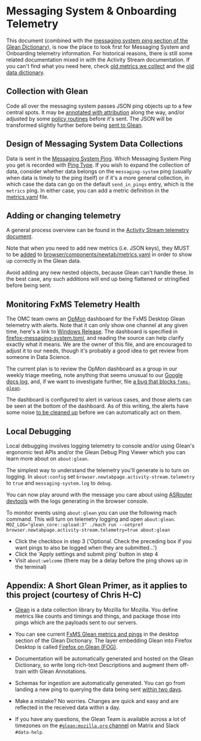# Messaging System & Onboarding Telemetry

This document (combined with the [messaging system ping section of the Glean Dictionary](https://dictionary.telemetry.mozilla.org/apps/firefox_desktop/pings/messaging-system)), is now the place to look first for Messaging System and Onboarding telemetry information. For historical reasons, there is still some related documentation mixed in with the Activity Stream documentation. If you can't find what you need here, check [old metrics we collect](/browser/components/newtab/docs/v2-system-addon/data_events.md) and the
[old data dictionary](/browser/components/newtab/docs/v2-system-addon/data_dictionary.md).

## Collection with Glean

Code all over the messaging system passes JSON ping objects up to a few
central spots. It may be [annotated with
attribution](https://searchfox.org/mozilla-central/search?q=symbol:AboutWelcomeTelemetry%23_maybeAttachAttribution&redirect=false)
along the way, and/or adjusted by some [policy
routines](https://searchfox.org/mozilla-central/search?q=symbol:TelemetryFeed%23createASRouterEvent&redirect=false)
before it's sent. The JSON will be transformed slightly further before being [sent to
Glean][submit-glean-for-glean].

## Design of Messaging System Data Collections

Data is sent in the
[Messaging System Ping](https://dictionary.telemetry.mozilla.org/apps/firefox_desktop/pings/messaging-system).
Which Messaging System Ping you get is recorded with
[Ping Type](https://dictionary.telemetry.mozilla.org/apps/firefox_desktop/metrics/messaging_system_ping_type).
If you wish to expand the collection of data,
consider whether data belongs on the `messaging-system` ping
(usually when data is timely to the ping itself)
or if it's a more general collection,
in which case the data can go on the default `send_in_pings` entry,
which is the `metrics` ping.
In either case, you can add a metric definition in the
[metrics.yaml][metrics-yaml]
file.

## Adding or changing telemetry

A general process overview can be found in the
[Activity Stream telemetry document](/browser/components/newtab/docs/v2-system-addon/telemetry.md).

Note that when you need to add new metrics (i.e. JSON keys),
they MUST to be
[added](https://mozilla.github.io/glean/book/user/metrics/adding-new-metrics.html) to
[browser/components/newtab/metrics.yaml][metrics-yaml]
in order to show up correctly in the Glean data.

Avoid adding any new nested objects, because Glean can't handle these. In the best case, any such additions will end up being flattened or stringified before being sent.

## Monitoring FxMS Telemetry Health

The OMC team owns an [OpMon](https://github.com/mozilla/opmon) dashboard for the FxMS Desktop Glean telemetry with
alerts. Note that it can only show one channel at any given time, here's a link
to [Windows
Release](https://mozilla.cloud.looker.com/dashboards/operational_monitoring::firefox_messaging_system?Percentile=50&Normalized+Channel=release&Normalized+Os=Windows).
The dashboard is specified in
[firefox-messaging-system.toml](https://github.com/mozilla/metric-hub/blob/main/opmon/firefox-messaging-system.toml),
and reading the source can help clarify exactly what it means. We are the owner
of this file, and are encouraged to adjust it to our needs, though it's probably
a good idea to get review from someone in Data Science.

The current plan is to review the OpMon dashboard as a group in our weekly
triage meeting, note anything that seems unusual to our [Google docs
log](https://docs.google.com/document/d/1d16GCuul9sENMOMDAcD1kKNBtnJLouDxZtIgz2u-70U/edit),
and, if we want to investigate further, file [a bug that blocks
`fxms-glean`](https://bugzilla.mozilla.org/showdependencytree.cgi?id=1843409&hide_resolved=1).

The dashboard is configured to alert in various cases, and those alerts can be
seen at the bottom of the dashboard. As of this writing, the alerts have some
noise [to be cleaned up](https://bugzilla.mozilla.org/show_bug.cgi?id=1843406)
before we can automatically act on them.

## Local Debugging
Local debugging involves logging telemetry to console and/or using Glean's ergonomic test APIs and/or the Glean Debug Ping Viewer which you can learn more about on `about:glean`.

The simplest way to understand the telemetry you'll generate is to turn on logging. In `about:config` set `browser.newtabpage.activity-stream.telemetry` to `true` and `messaging-system.log` to `debug`.

You can now play around with the message you care about using
[ASRouter devtools](https://firefox-source-docs.mozilla.org/browser/components/asrouter/docs/debugging-docs.html) with the logs generating in the browser console.

To monitor events using `about:glean` you can use the following mach command. This will turn on telemetry logging and open `about:glean`.
```MOZ_LOG="glean_core::upload:3" ./mach run --setpref browser.newtabpage.activity-stream.telemetry=true about:glean```

* Click the checkbox in step 3 ('Optional. Check the preceding box if you want pings to also be logged when they are submitted...')
* Click the 'Apply settings and submit ping' button in step 4
* Visit `about:welcome` (there may be a delay before the ping shows up in the terminal)

## Appendix: A Short Glean Primer, as it applies to this project (courtesy of Chris H-C)

* [Glean](https://mozilla.github.io/glean/book/) is a data collection library by
  Mozilla for Mozilla. You define metrics like counts and timings and things,
  and package those into pings which are the payloads sent to our servers.
* You can see current [FxMS Glean metrics and pings](https://dictionary.telemetry.mozilla.org/apps/firefox_desktop/pings/messaging-system)
  in the desktop section of the Glean Dictionary. The layer embedding Glean into
  Firefox Desktop is called [Firefox on Glean (FOG)](https://firefox-source-docs.mozilla.org/toolkit/components/glean/index.html).
* Documentation will be automatically generated and hosted on the Glean
  Dictionary, so write long rich-text Descriptions and augment them off-train
  with Glean Annotations.
* Schemas for ingestion are automatically generated. You can go from landing a
  new ping to querying the data being sent [within two
  days](https://blog.mozilla.org/data/2021/12/14/this-week-in-glean-how-long-must-i-wait-before-i-can-see-my-data/).
* Make a mistake? No worries. Changes are quick and easy and are reflected in
  the received data within a day.
* If you have any questions, the Glean Team is available across a lot of
  timezones on the [`#glean:mozilla.org` channel](https://chat.mozilla.org/#/room/#glean:mozilla.org) on Matrix and Slack `#data-help`.

  [submit-glean-for-glean]: https://searchfox.org/mozilla-central/search?q=.submitGleanPingForPing&path=*.sys.mjs&case=false&regexp=false
  [metrics-yaml]: https://searchfox.org/mozilla-central/source/browser/components/newtab/metrics.yaml
